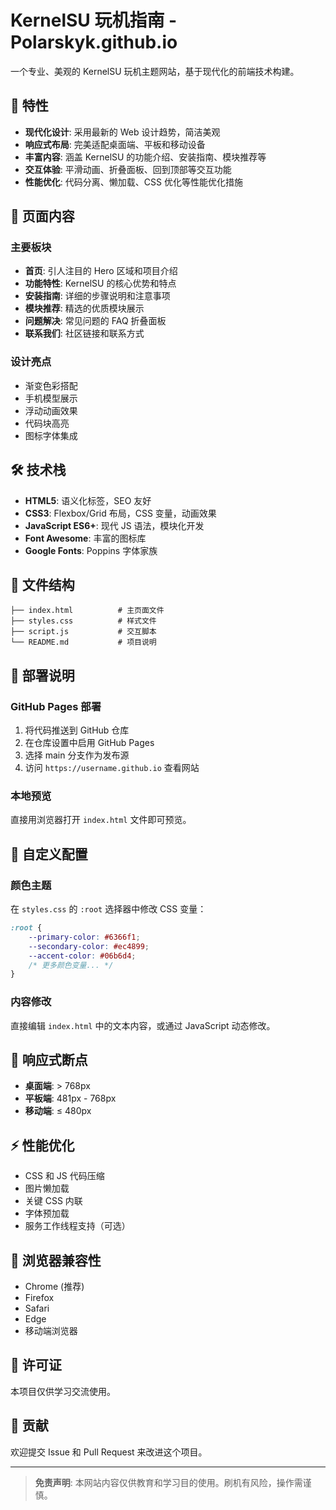 # KernelSU 玩机指南 - Polarskyk.github.io

一个专业、美观的 KernelSU 玩机主题网站，基于现代化的前端技术构建。

## 🌟 特性

- **现代化设计**: 采用最新的 Web 设计趋势，简洁美观
- **响应式布局**: 完美适配桌面端、平板和移动设备
- **丰富内容**: 涵盖 KernelSU 的功能介绍、安装指南、模块推荐等
- **交互体验**: 平滑动画、折叠面板、回到顶部等交互功能
- **性能优化**: 代码分离、懒加载、CSS 优化等性能优化措施

## 📱 页面内容

### 主要板块
- **首页**: 引人注目的 Hero 区域和项目介绍
- **功能特性**: KernelSU 的核心优势和特点
- **安装指南**: 详细的步骤说明和注意事项
- **模块推荐**: 精选的优质模块展示
- **问题解决**: 常见问题的 FAQ 折叠面板
- **联系我们**: 社区链接和联系方式

### 设计亮点
- 渐变色彩搭配
- 手机模型展示
- 浮动动画效果
- 代码块高亮
- 图标字体集成

## 🛠️ 技术栈

- **HTML5**: 语义化标签，SEO 友好
- **CSS3**: Flexbox/Grid 布局，CSS 变量，动画效果
- **JavaScript ES6+**: 现代 JS 语法，模块化开发
- **Font Awesome**: 丰富的图标库
- **Google Fonts**: Poppins 字体家族

## 📂 文件结构

```
├── index.html          # 主页面文件
├── styles.css          # 样式文件
├── script.js           # 交互脚本
└── README.md           # 项目说明
```

## 🚀 部署说明

### GitHub Pages 部署
1. 将代码推送到 GitHub 仓库
2. 在仓库设置中启用 GitHub Pages
3. 选择 main 分支作为发布源
4. 访问 `https://username.github.io` 查看网站

### 本地预览
直接用浏览器打开 `index.html` 文件即可预览。

## 🎨 自定义配置

### 颜色主题
在 `styles.css` 的 `:root` 选择器中修改 CSS 变量：
```css
:root {
    --primary-color: #6366f1;
    --secondary-color: #ec4899;
    --accent-color: #06b6d4;
    /* 更多颜色变量... */
}
```

### 内容修改
直接编辑 `index.html` 中的文本内容，或通过 JavaScript 动态修改。

## 📱 响应式断点

- **桌面端**: > 768px
- **平板端**: 481px - 768px  
- **移动端**: ≤ 480px

## ⚡ 性能优化

- CSS 和 JS 代码压缩
- 图片懒加载
- 关键 CSS 内联
- 字体预加载
- 服务工作线程支持（可选）

## 🔧 浏览器兼容性

- Chrome (推荐)
- Firefox
- Safari
- Edge
- 移动端浏览器

## 📄 许可证

本项目仅供学习交流使用。

## 🤝 贡献

欢迎提交 Issue 和 Pull Request 来改进这个项目。

---

> **免责声明**: 本网站内容仅供教育和学习目的使用。刷机有风险，操作需谨慎。